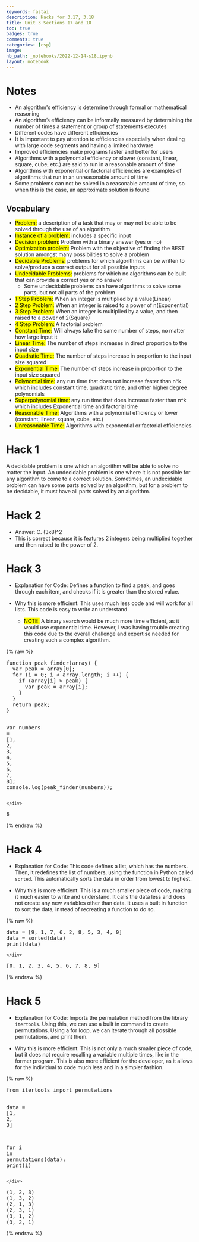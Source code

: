 ```yaml
---
keywords: fastai
description: Hacks for 3.17, 3.18
title: Unit 3 Sections 17 and 18
toc: true
badges: true
comments: true
categories: [csp]
image: 
nb_path: _notebooks/2022-12-14-s18.ipynb
layout: notebook
---
```


<!--
#################################################
### THIS FILE WAS AUTOGENERATED! DO NOT EDIT! ###
#################################################
# file to edit: _notebooks/2022-12-14-s18.ipynb
-->

<div class="container" id="notebook-container">
        
<div class="cell border-box-sizing text_cell rendered"><div class="inner_cell">
<div class="text_cell_render border-box-sizing rendered_html">
<h1 id="Notes">Notes<a class="anchor-link" href="#Notes"> </a></h1><ul>
<li>An algorithm's efficiency is determine through formal or mathematical reasoning</li>
<li>An algorithm’s efficiency can be informally measured by determining the number of times a statement or group of statements executes</li>
<li>Different codes have different efficiencies</li>
<li>It is important to pay attention to efficiencies especially when dealing with large code segments and having a limited hardware</li>
<li>Improved efficiencies make programs faster and better for users</li>
<li>Algorithms with a polynomial efficiency or slower (constant, linear, square, cube, etc.) are said to run in a reasonable amount of time </li>
<li>Algorithms with exponential or factorial efficiencies are examples of algorithms that run in an unreasonable amount of time</li>
<li>Some problems can not be solved in a reasonable amount of time, so when this is the case, an approximate solution is found</li>
</ul>
<h2 id="Vocabulary">Vocabulary<a class="anchor-link" href="#Vocabulary"> </a></h2><ul>
<li><mark>Problem:</mark> a description of a task that may or may not be able to be solved through the use of an algorithm</li>
<li><mark>Instance of a problem:</mark> includes a specific input</li>
<li><mark>Decision problem:</mark> Problem with a binary answer (yes or no)</li>
<li><mark>Optimization problem:</mark> Problem with the objective of finding the BEST solution amongst many possibilities to solve a problem</li>
<li><mark>Decidable Problems:</mark> problems for which algorithms can be written to solve/produce a correct output for all possible inputs</li>
<li><mark>Undecidable Problems:</mark> problems for which no algorithms can be built that can provide a correct yes or no answer<ul>
<li>Some undecidable problems can have algorithms to solve some parts, but not all parts of the problem</li>
</ul>
</li>
<li><mark>1 Step Problem:</mark> When an integer is multiplied by a value(Linear)</li>
<li><mark>2 Step Problem:</mark> When an integer is raised to a power of n(Exponential)</li>
<li><mark>3 Step Problem:</mark> When an integer is multiplied by a value, and then raised to a power of 2(Square)</li>
<li><mark>4 Step Problem:</mark> A factorial problem</li>
<li><mark>Constant Time:</mark> Will always take the same number of steps, no matter how large input it</li>
<li><mark>Linear Time:</mark> The number of steps increases in direct proportion to the input size</li>
<li><mark>Quadratic Time:</mark> The number of steps increase in proportion to the input size squared</li>
<li><mark>Exponential Time:</mark> The number of steps increase in proportion to the input size squared</li>
<li><mark>Polynomial time:</mark> any run time that does not increase faster than n^k which includes constant time, quadratic time, and other higher degree polynomials</li>
<li><mark>Superpolynomial time:</mark> any run time that does increase faster than n^k which includes Exponential time and factorial time</li>
<li><mark>Reasonable Time:</mark> Algorithms with a polynomial efficiency or lower (constant, linear, square, cube, etc.)</li>
<li><mark>Unreasonable Time:</mark> Algorithms with exponential or factorial efficiencies</li>
</ul>

</div>
</div>
</div>
<div class="cell border-box-sizing text_cell rendered"><div class="inner_cell">
<div class="text_cell_render border-box-sizing rendered_html">
<h1 id="Hack-1">Hack 1<a class="anchor-link" href="#Hack-1"> </a></h1><p>A decidable problem is one which an algorithm will be able to solve no matter the input. An undecidable problem is one where it is not possible for any algorithm to come to a correct solution. Sometimes, an undecidable problem can have some parts solved by an algorithm, but for a problem to be decidable, it must have all parts solved by an algorithm.</p>
<h1 id="Hack-2">Hack 2<a class="anchor-link" href="#Hack-2"> </a></h1><ul>
<li>Answer: C. (3x8)^2</li>
<li>This is correct because it is features 2 integers being multiplied together and then raised to the power of 2.</li>
</ul>
<h1 id="Hack-3">Hack 3<a class="anchor-link" href="#Hack-3"> </a></h1><ul>
<li><p>Explanation for Code: Defines a function to find a peak, and goes through each item, and checks if it is greater than the stored value.</p>
</li>
<li><p>Why this is more efficient: This uses much less code and will work for all lists. This code is easy to write an understand.</p>
<ul>
<li><mark>NOTE:</mark> A binary search would be much more time efficient, as it would use exponential time. However, I was having trouble creating this code due to the overall challenge and expertise needed for creating such a complex algorithm.</li>
</ul>
</li>
</ul>

</div>
</div>
</div>
    {% raw %}
    
<div class="cell border-box-sizing code_cell rendered">
<div class="input">

<div class="inner_cell">
    <div class="input_area">
<div class=" highlight hl-javascript"><pre><span></span><span class="kd">function</span> <span class="nx">peak_finder</span><span class="p">(</span><span class="nx">array</span><span class="p">)</span> <span class="p">{</span>
  <span class="kd">var</span> <span class="nx">peak</span> <span class="o">=</span> <span class="nx">array</span><span class="p">[</span><span class="mf">0</span><span class="p">];</span>
  <span class="k">for</span> <span class="p">(</span><span class="nx">i</span> <span class="o">=</span> <span class="mf">0</span><span class="p">;</span> <span class="nx">i</span> <span class="o">&lt;</span> <span class="nx">array</span><span class="p">.</span><span class="nx">length</span><span class="p">;</span> <span class="nx">i</span> <span class="o">++</span><span class="p">)</span> <span class="p">{</span>
    <span class="k">if</span> <span class="p">(</span><span class="nx">array</span><span class="p">[</span><span class="nx">i</span><span class="p">]</span> <span class="o">&gt;</span> <span class="nx">peak</span><span class="p">)</span> <span class="p">{</span>
      <span class="kd">var</span> <span class="nx">peak</span> <span class="o">=</span> <span class="nx">array</span><span class="p">[</span><span class="nx">i</span><span class="p">];</span>
    <span class="p">}</span>
  <span class="p">}</span>
  <span class="k">return</span> <span class="nx">peak</span><span class="p">;</span>
<span class="p">}</span>

<span class="kd">var</span> <span class="nx">numbers</span> <span class="o">=</span> <span class="p">[</span><span class="mf">1</span><span class="p">,</span> <span class="mf">2</span><span class="p">,</span> <span class="mf">3</span><span class="p">,</span> <span class="mf">4</span><span class="p">,</span> <span class="mf">5</span><span class="p">,</span> <span class="mf">6</span><span class="p">,</span> <span class="mf">7</span><span class="p">,</span> <span class="mf">8</span><span class="p">];</span>
<span class="nx">console</span><span class="p">.</span><span class="nx">log</span><span class="p">(</span><span class="nx">peak_finder</span><span class="p">(</span><span class="nx">numbers</span><span class="p">));</span>
</pre></div>

    </div>
</div>
</div>

<div class="output_wrapper">
<div class="output">

<div class="output_area">

<div class="output_subarea output_stream output_stdout output_text">
<pre>8
</pre>
</div>
</div>

</div>
</div>

</div>
    {% endraw %}

<div class="cell border-box-sizing text_cell rendered"><div class="inner_cell">
<div class="text_cell_render border-box-sizing rendered_html">
<h1 id="Hack-4">Hack 4<a class="anchor-link" href="#Hack-4"> </a></h1><ul>
<li><p>Explanation for Code: This code defines a list, which has the numbers. Then, it redefines the list of numbers, using the function in Python called <code>sorted</code>. This automatically sorts the data in order from lowest to highest.</p>
</li>
<li><p>Why this is more efficient: This is a much smaller piece of code, making it much easier to write and understand. It calls the data less and does not create any new variables other than data. It uses a built in function to sort the data, instead of recreating a function to do so.</p>
</li>
</ul>

</div>
</div>
</div>
    {% raw %}
    
<div class="cell border-box-sizing code_cell rendered">
<div class="input">

<div class="inner_cell">
    <div class="input_area">
<div class=" highlight hl-javascript"><pre><span></span><span class="nx">data</span> <span class="o">=</span> <span class="p">[</span><span class="mf">9</span><span class="p">,</span> <span class="mf">1</span><span class="p">,</span> <span class="mf">7</span><span class="p">,</span> <span class="mf">6</span><span class="p">,</span> <span class="mf">2</span><span class="p">,</span> <span class="mf">8</span><span class="p">,</span> <span class="mf">5</span><span class="p">,</span> <span class="mf">3</span><span class="p">,</span> <span class="mf">4</span><span class="p">,</span> <span class="mf">0</span><span class="p">]</span>
<span class="nx">data</span> <span class="o">=</span> <span class="nx">sorted</span><span class="p">(</span><span class="nx">data</span><span class="p">)</span>
<span class="nx">print</span><span class="p">(</span><span class="nx">data</span><span class="p">)</span>
</pre></div>

    </div>
</div>
</div>

<div class="output_wrapper">
<div class="output">

<div class="output_area">

<div class="output_subarea output_stream output_stdout output_text">
<pre>[0, 1, 2, 3, 4, 5, 6, 7, 8, 9]
</pre>
</div>
</div>

</div>
</div>

</div>
    {% endraw %}

<div class="cell border-box-sizing text_cell rendered"><div class="inner_cell">
<div class="text_cell_render border-box-sizing rendered_html">
<h1 id="Hack-5">Hack 5<a class="anchor-link" href="#Hack-5"> </a></h1><ul>
<li><p>Explanation for Code: Imports the permutation method from the library <code>itertools</code>. Using this, we can use a built in command to create permutations. Using a for loop, we can iterate through all possible permutations, and print them.</p>
</li>
<li><p>Why this is more efficient: This is not only a much smaller piece of code, but it does not require recalling a variable multiple times, like in the former program. This is also more efficient for the developer, as it allows for the individual to code much less and in a simpler fashion.</p>
</li>
</ul>

</div>
</div>
</div>
    {% raw %}
    
<div class="cell border-box-sizing code_cell rendered">
<div class="input">

<div class="inner_cell">
    <div class="input_area">
<div class=" highlight hl-javascript"><pre><span></span><span class="nx">from</span> <span class="nx">itertools</span> <span class="kr">import</span> <span class="nx">permutations</span>

<span class="nx">data</span> <span class="o">=</span> <span class="p">[</span><span class="mf">1</span><span class="p">,</span> <span class="mf">2</span><span class="p">,</span> <span class="mf">3</span><span class="p">]</span>

<span class="k">for</span> <span class="nx">i</span> <span class="k">in</span> <span class="nx">permutations</span><span class="p">(</span><span class="nx">data</span><span class="p">)</span><span class="o">:</span>
    <span class="nx">print</span><span class="p">(</span><span class="nx">i</span><span class="p">)</span>
</pre></div>

    </div>
</div>
</div>

<div class="output_wrapper">
<div class="output">

<div class="output_area">

<div class="output_subarea output_stream output_stdout output_text">
<pre>(1, 2, 3)
(1, 3, 2)
(2, 1, 3)
(2, 3, 1)
(3, 1, 2)
(3, 2, 1)
</pre>
</div>
</div>

</div>
</div>

</div>
    {% endraw %}

</div>
 

